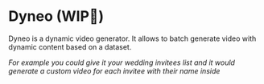 # Dyneo (WIP🚧)

Dyneo is a dynamic video generator. It allows to batch generate video with dynamic content based on a dataset.

*For example you could give it your wedding invitees list and it would generate a custom video for each invitee with their name inside*